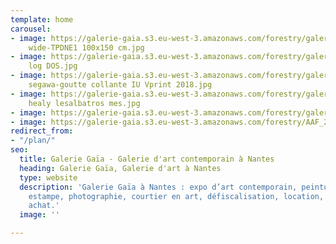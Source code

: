 ```yaml
---
template: home
carousel:
- image: https://galerie-gaia.s3.eu-west-3.amazonaws.com/forestry/galerie-gaia-edwin
    wide-TPDNE1 100x150 cm.jpg
- image: https://galerie-gaia.s3.eu-west-3.amazonaws.com/forestry/galerie-gaia-olivier-duhec-mini
    log DOS.jpg
- image: https://galerie-gaia.s3.eu-west-3.amazonaws.com/forestry/galerie-gaia-go
    segawa-goutte collante IU Vprint 2018.jpg
- image: https://galerie-gaia.s3.eu-west-3.amazonaws.com/forestry/galeriegaia isabelle
    healy lesalbatros mes.jpg
- image: https://galerie-gaia.s3.eu-west-3.amazonaws.com/forestry/galerie-gaia-yann-peron-emile-instagram.jpg
- image: https://galerie-gaia.s3.eu-west-3.amazonaws.com/forestry/AAF_2022_BRU_04_Email-headerw560xh280px_v32.jpg
redirect_from:
- "/plan/"
seo:
  title: Galerie Gaïa - Galerie d'art contemporain à Nantes
  heading: Galerie Gaïa, Galerie d'art à Nantes
  type: website
  description: 'Galerie Gaïa à Nantes : expo d’art contemporain, peinture, sculpture,
    estampe, photographie, courtier en art, défiscalisation, location, prêt avant
    achat.'
  image: ''

---
```

